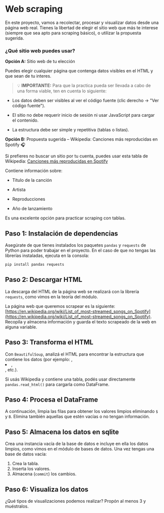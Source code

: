 # Web scraping

En este proyecto, vamos a recolectar, procesar y visualizar datos desde una página web real. Tienes la libertad de elegir el sitio web que más te interese (siempre que sea apto para scraping básico), o utilizar la propuesta sugerida.

### ¿Qué sitio web puedes usar?

**Opción A:** Sitio web de tu elección

Puedes elegir cualquier página que contenga datos visibles en el HTML y que sean de tu interes.

> 💡 **IMPORTANTE:** Para que la practica pueda ser llevada a cabo de una forma viable, ten en cuenta lo siguiente:

- Los datos deben ser visibles al ver el código fuente (clic derecho → "Ver código fuente").

- El sitio no debe requerir inicio de sesión ni usar JavaScript para cargar el contenido.

- La estructura debe ser simple y repetitiva (tablas o listas).

**Opción B:** Propuesta sugerida – Wikipedia: Canciones más reproducidas en Spotify 🎧

Si prefieres no buscar un sitio por tu cuenta, puedes usar esta tabla de Wikipedia: [Canciones más reproducidas en Spotify](https://en.wikipedia.org/wiki/List_of_most-streamed_songs_on_Spotify)

Contiene información sobre:

- Título de la canción

- Artista

- Reproducciones

- Año de lanzamiento

Es una excelente opción para practicar scraping con tablas.

## Paso 1: Instalación de dependencias

Asegúrate de que tienes instalados los paquetes `pandas` y `requests` de Python para poder trabajar en el proyecto. En el caso de que no tengas las librerías instaladas, ejecuta en la consola:

```bash
pip install pandas requests
```

## Paso 2: Descargar HTML

La descarga del HTML de la página web se realizará con la librería `requests`, como vimos en la teoría del módulo.

La página web que queremos scrapear es la siguiente: [https://en.wikipedia.org/wiki/List_of_most-streamed_songs_on_Spotify](https://en.wikipedia.org/wiki/List_of_most-streamed_songs_on_Spotify). Recopila y almacena información y guarda el texto scrapeado de la web en alguna variable.


## Paso 3: Transforma el HTML


Con `BeautifulSoup`, analizá el HTML para encontrar la estructura que contiene los datos (por ejemplo: <table>, <li>, <div>, etc.).

Si usás Wikipedia y contiene una tabla, podés usar directamente `pandas.read_html()` para cargarla como DataFrame.


## Paso 4: Procesa el DataFrame

A continuación, limpia las filas para obtener los valores limpios eliminando `$` y `B`. Elimina también aquellas que estén vacías o no tengan información.


## Paso 5: Almacena los datos en sqlite

Crea una instancia vacía de la base de datos e incluye en ella los datos limpios, como vimos en el módulo de bases de datos. Una vez tengas una base de datos vacía:

1. Crea la tabla.
2. Inserta los valores.
3. Almacena (`commit`) los cambios.


## Paso 6: Visualiza los datos

¿Qué tipos de visualizaciones podemos realizar? Propón al menos 3 y muéstralos.
